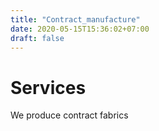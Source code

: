 ```yaml
---
title: "Contract_manufacture"
date: 2020-05-15T15:36:02+07:00
draft: false
---
```


# Services

We produce contract fabrics
